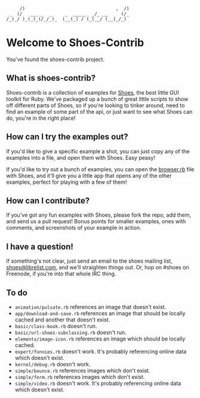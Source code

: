          /)                                  ,  /)
     _  (/   ___ _  _     _  _____  _/_ __     (/_
    /_)_/ )_(_)_(/_/_)_  (__(_) / (_(__/ (__(_/_) 
                                               
# Welcome to Shoes-Contrib

You've found the shoes-contrib project.

## What is shoes-contrib?

Shoes-contrib is a collection of examples for [Shoes](http://shoesrb.com/),
the best little GUI toolkit for Ruby. We've packaged up a bunch of great
little scripts to show off different parts of Shoes, so if you're looking
to tinker around, need to find an example of some part of the api, or just
want to see what Shoes can do, you're in the right place!

## How can I try the examples out?

If you'd like to give a specific example a shot, you can just copy any of
the examples into a file, and open them with Shoes. Easy peasy!

If you'd like to try out a bunch of examples, you can open the [browser.rb](http://github.com/shoes/shoes-contrib/blob/master/browser.rb)
file with Shoes, and it'll give you a little app that opens any of the other
examples, perfect for playing with a few of them!

## How can I contribute?

If you've got any fun examples with Shoes, please fork the repo, add them, and
send us a pull request! Bonus points for smaller examples, ones with comments,
and screenshots of your example in action.

## I have a question!

If something's not clear, just send an email to the shoes mailing list, shoes@librelist.com, and we'll straighten things out. Or, hop on #shoes on Freenode, if you're into that whole IRC thing.

## To do

* `animation/pulsate.rb` references an image that doesn't exist.
* `app/download-and-save.rb` references an image that should be locally cached and another that doesn't exist.
* `basic/class-book.rb` doesn't run.
* `basic/url-shoes-subclassing.rb` doesn't run.
* `elements/image-icon.rb` references an image which should be locally cached.
* `expert/funnies.rb` doesn't work.  It's probably referencing online data which doesn't exist.
* `kernel/debug.rb` doesn't work.
* `simple/bounce.rb` references images which don't exist.
* `simple/form.rb` references images which don't exist.
* `simple/video.rb` doesn't work.  It's probably referencing online data which doesn't exist.
